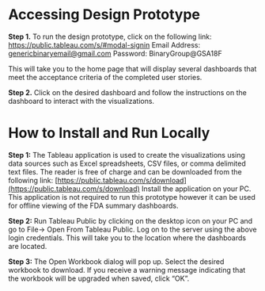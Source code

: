 # Accessing Design Prototype #
**Step 1.** To run the design prototype, click on the following link: https://public.tableau.com/s/#modal-signin
Email Address: genericbinaryemail@gmail.com
Password: BinaryGroup@GSA18F

This will take you to the home page that will display several dashboards that meet the acceptance criteria of the completed user stories. 

**Step 2.** Click on the desired dashboard and follow the instructions on the dashboard to interact with the visualizations.

# How to Install and Run Locally #
**Step 1:** The Tableau application is used to create the visualizations using data sources such as Excel spreadsheets, CSV files, or comma delimited text files.  The reader is free of charge and can be downloaded from the following link: [https://public.tableau.com/s/download](https://public.tableau.com/s/download) Install the application on your PC. This application is not required to run this prototype however it can be used for offline viewing of the FDA summary dashboards.

**Step 2:** Run Tableau Public by clicking on the desktop icon on your PC and go to
 File-> Open From Tableau Public. Log on to the server using the above login credentials. This will take you to the location where the dashboards are located. 

**Step 3:** The Open Workbook dialog will pop up. Select the desired workbook to download. If you receive a warning message indicating that the workbook will be upgraded when saved, click “OK”.







